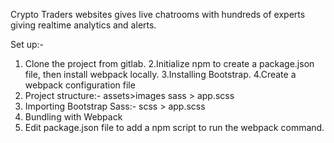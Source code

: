 Crypto Traders websites gives live chatrooms with hundreds of experts giving realtime analytics and alerts.

Set up:-
 1. Clone the project from gitlab.
 2.Initialize npm to create a package.json file, then install webpack locally.
 3.Installing Bootstrap.
 4.Create a webpack configuration file
 5. Project structure:- 
    assets>images
    sass > app.scss
 6. Importing Bootstrap Sass:-
   scss > app.scss
7. Bundling with Webpack
8. Edit package.json file to add a npm script to run the webpack command.
 